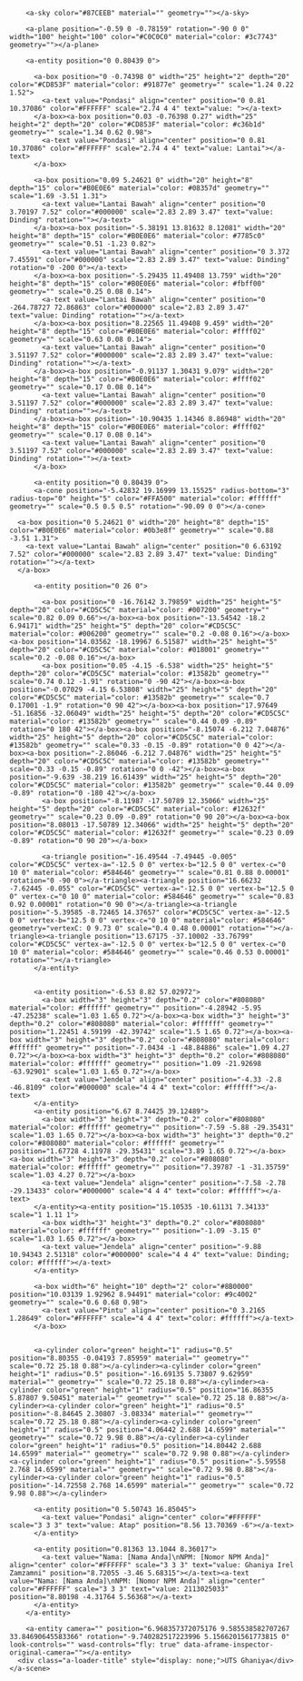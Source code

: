 <!DOCTYPE html>
<html>
<head>
  <title>UTS Ghaniya</title>
  <script src="https://aframe.io/releases/1.3.0/aframe.min.js"></script>
</head>
<body>
    <a-scene inspector="" keyboard-shortcuts="" screenshot="" vr-mode-ui="" device-orientation-permission-ui="">

        <a-sky color="#87CEEB" material="" geometry=""></a-sky>
    
        <a-plane position="-0.59 0 -0.78159" rotation="-90 0 0" width="100" height="100" color="#C0C0C0" material="color: #3c7743" geometry=""></a-plane>
    
        <a-entity position="0 0.80439 0">
    
          <a-box position="0 -0.74398 0" width="25" height="2" depth="20" color="#CD853F" material="color: #91877e" geometry="" scale="1.24 0.22 1.52">
            <a-text value="Pondasi" align="center" position="0 0.81 10.37086" color="#FFFFFF" scale="2.74 4 4" text="value: "></a-text>
          </a-box><a-box position="0.03 -0.76398 0.27" width="25" height="2" depth="20" color="#CD853F" material="color: #c36b1d" geometry="" scale="1.34 0.62 0.98">
            <a-text value="Pondasi" align="center" position="0 0.81 10.37086" color="#FFFFFF" scale="2.74 4 4" text="value: Lantai"></a-text>
          </a-box>
    
          <a-box position="0.09 5.24621 0" width="20" height="8" depth="15" color="#B0E0E6" material="color: #08357d" geometry="" scale="1.69 -3.51 1.31">
            <a-text value="Lantai Bawah" align="center" position="0 3.70197 7.52" color="#000000" scale="2.83 2.89 3.47" text="value: Dinding" rotation=""></a-text>
          </a-box><a-box position="-5.38191 13.81632 8.12081" width="20" height="8" depth="15" color="#B0E0E6" material="color: #7785c0" geometry="" scale="0.51 -1.23 0.82">
            <a-text value="Lantai Bawah" align="center" position="0 3.372 7.45591" color="#000000" scale="2.83 2.89 3.47" text="value: Dinding" rotation="0 -200 0"></a-text>
          </a-box><a-box position="-5.29435 11.49408 13.759" width="20" height="8" depth="15" color="#B0E0E6" material="color: #fbff00" geometry="" scale="0.25 0.08 0.14">
            <a-text value="Lantai Bawah" align="center" position="0 -264.78727 72.86863" color="#000000" scale="2.83 2.89 3.47" text="value: Dinding" rotation=""></a-text>
          </a-box><a-box position="8.22565 11.49408 9.459" width="20" height="8" depth="15" color="#B0E0E6" material="color: #ffff02" geometry="" scale="0.63 0.08 0.14">
            <a-text value="Lantai Bawah" align="center" position="0 3.51197 7.52" color="#000000" scale="2.83 2.89 3.47" text="value: Dinding" rotation=""></a-text>
          </a-box><a-box position="-0.91137 1.30431 9.079" width="20" height="8" depth="15" color="#B0E0E6" material="color: #ffff02" geometry="" scale="0.17 0.08 0.14">
            <a-text value="Lantai Bawah" align="center" position="0 3.51197 7.52" color="#000000" scale="2.83 2.89 3.47" text="value: Dinding" rotation=""></a-text>
          </a-box><a-box position="-10.90435 1.14346 8.86948" width="20" height="8" depth="15" color="#B0E0E6" material="color: #ffff02" geometry="" scale="0.17 0.08 0.14">
            <a-text value="Lantai Bawah" align="center" position="0 3.51197 7.52" color="#000000" scale="2.83 2.89 3.47" text="value: Dinding" rotation=""></a-text>
          </a-box>
    
          <a-entity position="0 0.80439 0">
          <a-cone position="-5.42832 19.16999 13.15525" radius-bottom="3" radius-top="0" height="5" color="#FFA500" material="color: #ffffff" geometry="" scale="0.5 0.5 0.5" rotation="-90.09 0 0"></a-cone>

      <a-box position="0 5.24621 0" width="20" height="8" depth="15" color="#B0E0E6" material="color: #0b3e8f" geometry="" scale="0.88 -3.51 1.31">
        <a-text value="Lantai Bawah" align="center" position="0 6.63192 7.52" color="#000000" scale="2.83 2.89 3.47" text="value: Dinding" rotation=""></a-text>
      </a-box>

          <a-entity position="0 26 0">
    
            <a-box position="0 -16.76142 3.79859" width="25" height="5" depth="20" color="#CD5C5C" material="color: #007200" geometry="" scale="0.82 0.09 0.66"></a-box><a-box position="-13.54542 -18.2 6.94171" width="25" height="5" depth="20" color="#CD5C5C" material="color: #006200" geometry="" scale="0.2 -0.08 0.16"></a-box><a-box position="14.03562 -18.19967 6.51587" width="25" height="5" depth="20" color="#CD5C5C" material="color: #018001" geometry="" scale="0.2 -0.08 0.16"></a-box>
            <a-box position="0.05 -4.15 -6.538" width="25" height="5" depth="20" color="#CD5C5C" material="color: #13582b" geometry="" scale="0.74 0.12 -1.91" rotation="0 -90 42"></a-box><a-box position="-0.07029 -4.15 6.53808" width="25" height="5" depth="20" color="#CD5C5C" material="color: #13582b" geometry="" scale="0.7 0.17001 -1.9" rotation="0 90 42"></a-box><a-box position="17.97649 -51.16856 -32.06049" width="25" height="5" depth="20" color="#CD5C5C" material="color: #13582b" geometry="" scale="0.44 0.09 -0.89" rotation="0 180 42"></a-box><a-box position="-8.15074 -6.212 7.04876" width="25" height="5" depth="20" color="#CD5C5C" material="color: #13582b" geometry="" scale="0.33 -0.15 -0.89" rotation="0 0 42"></a-box><a-box position="-2.86046 -6.212 7.04876" width="25" height="5" depth="20" color="#CD5C5C" material="color: #13582b" geometry="" scale="0.33 -0.15 -0.89" rotation="0 0 -42"></a-box><a-box position="-9.639 -38.219 16.61439" width="25" height="5" depth="20" color="#CD5C5C" material="color: #13582b" geometry="" scale="0.44 0.09 -0.89" rotation="0 -180 42"></a-box>
            <a-box position="-8.11987 -17.50789 12.35066" width="25" height="5" depth="20" color="#CD5C5C" material="color: #12632f" geometry="" scale="0.23 0.09 -0.89" rotation="0 90 20"></a-box><a-box position="8.08013 -17.50789 12.34066" width="25" height="5" depth="20" color="#CD5C5C" material="color: #12632f" geometry="" scale="0.23 0.09 -0.89" rotation="0 90 20"></a-box>
    
            <a-triangle position="-16.49544 -7.49445 -0.005" color="#CD5C5C" vertex-a="-12.5 0 0" vertex-b="12.5 0 0" vertex-c="0 10 0" material="color: #584646" geometry="" scale="0.81 0.88 0.00001" rotation="0 -90 0"></a-triangle><a-triangle position="16.66232 -7.62445 -0.055" color="#CD5C5C" vertex-a="-12.5 0 0" vertex-b="12.5 0 0" vertex-c="0 10 0" material="color: #584646" geometry="" scale="0.83 0.92 0.00001" rotation="0 90 0"></a-triangle><a-triangle position="-5.39585 -8.72465 14.37657" color="#CD5C5C" vertex-a="-12.5 0 0" vertex-b="12.5 0 0" vertex-c="0 10 0" material="color: #584646" geometry="vertexC: 0 9.73 0" scale="0.4 0.48 0.00001" rotation=""></a-triangle><a-triangle position="13.67175 -37.10002 -33.76799" color="#CD5C5C" vertex-a="-12.5 0 0" vertex-b="12.5 0 0" vertex-c="0 10 0" material="color: #584646" geometry="" scale="0.46 0.53 0.00001" rotation=""></a-triangle>
          </a-entity>
    
    
          <a-entity position="-6.53 8.82 57.02972">
            <a-box width="3" height="3" depth="0.2" color="#808080" material="color: #ffffff" geometry="" position="-4.28942 -5.95 -47.25238" scale="1.03 1.65 0.72"></a-box><a-box width="3" height="3" depth="0.2" color="#808080" material="color: #ffffff" geometry="" position="1.22451 4.59199 -42.39742" scale="1.5 1.65 0.72"></a-box><a-box width="3" height="3" depth="0.2" color="#808080" material="color: #ffffff" geometry="" position="-7.0434 -1 -48.84886" scale="1.09 4.27 0.72"></a-box><a-box width="3" height="3" depth="0.2" color="#808080" material="color: #ffffff" geometry="" position="1.09 -21.92698 -63.92901" scale="1.03 1.65 0.72"></a-box>
            <a-text value="Jendela" align="center" position="-4.33 -2.8 -46.8109" color="#000000" scale="4 4 4" text="color: #ffffff"></a-text>
          </a-entity>
          <a-entity position="6.67 8.74425 39.12489">
            <a-box width="3" height="3" depth="0.2" color="#808080" material="color: #ffffff" geometry="" position="-7.59 -5.88 -29.35431" scale="1.03 1.65 0.72"></a-box><a-box width="3" height="3" depth="0.2" color="#808080" material="color: #ffffff" geometry="" position="1.67728 4.11978 -29.35431" scale="3.89 1.65 0.72"></a-box><a-box width="3" height="3" depth="0.2" color="#808080" material="color: #ffffff" geometry="" position="7.39787 -1 -31.35759" scale="1.03 4.27 0.72"></a-box>
            <a-text value="Jendela" align="center" position="-7.58 -2.78 -29.13433" color="#000000" scale="4 4 4" text="color: #ffffff"></a-text>
          </a-entity><a-entity position="15.10535 -10.61131 7.34133" scale="1 1.11 1">
            <a-box width="3" height="3" depth="0.2" color="#808080" material="color: #ffffff" geometry="" position="-1.09 -3.15 0" scale="1.03 1.65 0.72"></a-box>
            <a-text value="Jendela" align="center" position="-9.88 10.94343 2.51318" color="#000000" scale="4 4 4" text="value: Dinding; color: #ffffff"></a-text>
          </a-entity>
    
          <a-box width="6" height="10" depth="2" color="#8B0000" position="10.03139 1.92962 8.94491" material="color: #9c4002" geometry="" scale="0.6 0.68 0.98">
            <a-text value="Pintu" align="center" position="0 3.2165 1.28649" color="#FFFFFF" scale="4 4 4" text="color: #ffffff"></a-text>
          </a-box>
    
    
          <a-cylinder color="green" height="1" radius="0.5" position="8.80355 -0.04193 7.85959" material="" geometry="" scale="0.72 25.18 0.88"></a-cylinder><a-cylinder color="green" height="1" radius="0.5" position="-16.69135 5.73807 9.62959" material="" geometry="" scale="0.72 25.18 0.88"></a-cylinder><a-cylinder color="green" height="1" radius="0.5" position="16.86355 5.87807 9.50451" material="" geometry="" scale="0.72 25.18 0.88"></a-cylinder><a-cylinder color="green" height="1" radius="0.5" position="-8.84645 2.30807 -3.08334" material="" geometry="" scale="0.72 25.18 0.88"></a-cylinder><a-cylinder color="green" height="1" radius="0.5" position="4.06442 2.688 14.6599" material="" geometry="" scale="0.72 9.98 0.88"></a-cylinder><a-cylinder color="green" height="1" radius="0.5" position="14.80442 2.688 14.6599" material="" geometry="" scale="0.72 9.98 0.88"></a-cylinder><a-cylinder color="green" height="1" radius="0.5" position="-5.59558 2.768 14.6599" material="" geometry="" scale="0.72 9.98 0.88"></a-cylinder><a-cylinder color="green" height="1" radius="0.5" position="-14.72558 2.768 14.6599" material="" geometry="" scale="0.72 9.98 0.88"></a-cylinder>
    
          <a-entity position="0 5.50743 16.85045">
            <a-text value="Pondasi" align="center" color="#FFFFFF" scale="3 3 3" text="value: Atap" position="8.56 13.70369 -6"></a-text>
          </a-entity>
    
          <a-entity position="0.81363 13.1044 8.36017">
            <a-text value="Nama: [Nama Anda]\nNPM: [Nomor NPM Anda]" align="center" color="#FFFFFF" scale="3 3 3" text="value: Ghaniya Irel Zamzamni" position="8.72055 -3.46 5.68315"></a-text><a-text value="Nama: [Nama Anda]\nNPM: [Nomor NPM Anda]" align="center" color="#FFFFFF" scale="3 3 3" text="value: 2113025033" position="8.80198 -4.31764 5.56368"></a-text>
          </a-entity>
        </a-entity>
    
        <a-entity camera="" position="6.968357372075176 9.585538582707267 33.84690645583366" rotation="-9.740282517223996 5.1566201561773815 0" look-controls="" wasd-controls="fly: true" data-aframe-inspector-original-camera=""></a-entity>
      <div class="a-loader-title" style="display: none;">UTS Ghaniya</div></a-scene>
</body>
</html>
